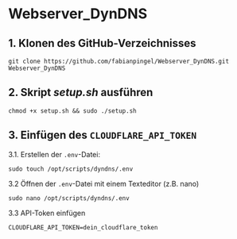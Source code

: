 # Webserver_DynDNS

## 1. Klonen des GitHub-Verzeichnisses
```
git clone https://github.com/fabianpingel/Webserver_DynDNS.git Webserver_DynDNS
```
## 2. Skript *setup.sh* ausführen
```
chmod +x setup.sh && sudo ./setup.sh
```
## 3. Einfügen des ```CLOUDFLARE_API_TOKEN```
3.1. Erstellen der ```.env```-Datei:
```
sudo touch /opt/scripts/dyndns/.env
```
3.2 Öffnen der ```.env```-Datei mit einem Texteditor (z.B. nano)
```
sudo nano /opt/scripts/dyndns/.env
```
3.3 API-Token einfügen
```
CLOUDFLARE_API_TOKEN=dein_cloudflare_token
```



